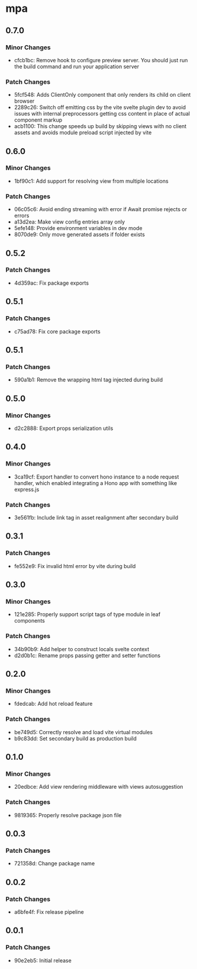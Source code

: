 # mpa

## 0.7.0

### Minor Changes

- cfcb1bc: Remove hook to configure preview server. You should just run the build command and run your application server

### Patch Changes

- 5fcf548: Adds ClientOnly component that only renders its child on client browser
- 2289c26: Switch off emitting css by the vite svelte plugin dev to avoid issues with internal preprocessors getting css content in place of actual component markup
- acb1100: This change speeds up build by skipping views with no client assets and avoids module preload script injected by vite

## 0.6.0

### Minor Changes

- 1bf90c1: Add support for resolving view from multiple locations

### Patch Changes

- 06c05c6: Avoid ending streaming with error if Await promise rejects or errors
- a13d2ea: Make view config entries array only
- 5efe148: Provide environment variables in dev mode
- 8070de9: Only move generated assets if folder exists

## 0.5.2

### Patch Changes

- 4d359ac: Fix package exports

## 0.5.1

### Patch Changes

- c75ad78: Fix core package exports

## 0.5.1

### Patch Changes

- 590a1b1: Remove the wrapping html tag injected during build

## 0.5.0

### Minor Changes

- d2c2888: Export props serialization utils

## 0.4.0

### Minor Changes

- 3ca19cf: Export handler to convert hono instance to a node request handler, which enabled integrating a Hono app with something like express.js

### Patch Changes

- 3e561fb: Include link tag in asset realignment after secondary build

## 0.3.1

### Patch Changes

- fe552e9: Fix invalid html error by vite during build

## 0.3.0

### Minor Changes

- 121e285: Properly support script tags of type module in leaf components

### Patch Changes

- 34b90b9: Add helper to construct locals svelte context
- d2d0b1c: Rename props passing getter and setter functions

## 0.2.0

### Minor Changes

- fdedcab: Add hot reload feature

### Patch Changes

- be749d5: Correctly resolve and load vite virtual modules
- b9c83dd: Set secondary build as production build

## 0.1.0

### Minor Changes

- 20edbce: Add view rendering middleware with views autosuggestion

### Patch Changes

- 9819365: Properly resolve package json file

## 0.0.3

### Patch Changes

- 721358d: Change package name

## 0.0.2

### Patch Changes

- a6bfe4f: Fix release pipeline

## 0.0.1

### Patch Changes

- 90e2eb5: Initial release
